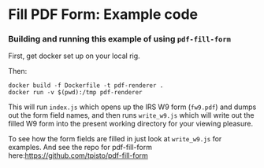 # Fill PDF Form: Example code

### Building and running this example of using `pdf-fill-form`

First, get docker set up on your local rig. 

Then:

``` shell
docker build -f Dockerfile -t pdf-renderer .
docker run -v $(pwd):/tmp pdf-renderer
```

This will run `index.js` which opens up the IRS W9 form (`fw9.pdf`)
and dumps out the form field names, and then runs `write_w9.js` which
will write out the filled W9 form into the present working directory
for your viewing pleasure.

To see how the form fields are filled in just look at `write_w9.js` for examples.
And see the repo for pdf-fill-form here:https://github.com/tpisto/pdf-fill-form

